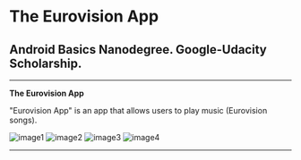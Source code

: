 # **The Eurovision App**

## Android Basics Nanodegree. Google-Udacity Scholarship.

---

**The Eurovision App**

"Eurovision App" is an app that allows users to play music (Eurovision songs).


[//]: # (Images)

[image1]: ./images/Image1.jpg "Image 1"

[image2]: ./images/Image2.jpg "Image 2"

[image3]: ./images/Image3.jpg "Image 3"

[image4]: ./images/Image4.jpg "Image 4"


![image1]
![image2]
![image3]
![image4]

---

